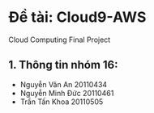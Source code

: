 # Đề tài: Cloud9-AWS
Cloud Computing Final Project

## 1. Thông tin nhóm 16:
- Nguyễn Văn An 20110434
- Nguyễn Minh Đức 20110461
- Trần Tấn Khoa 20110505
